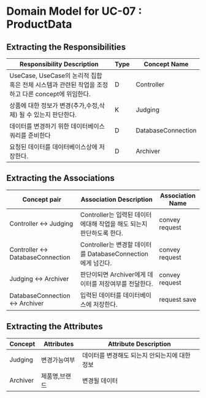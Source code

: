 # Domain Model for UC-07 : ProductData 

## Extracting the Responsibilities

| Responsibility Description                                   | Type | Concept Name |
| ------------------------------------------------------------ | ---- | ------------ |
| UseCase, UseCase의 논리적 집합 혹은 전체 시스템과 관련된 작업을 조정하고 다른 concept에 위임한다.  | D    | Controller   |
| 상품에 대한 정보가 변경(추가,수정,삭제) 될 수 있는지 판단한다.        | K    | Judging    |
| 데이터를 변경하기 위한 데이터베이스 쿼리를 준비한다  | D    | DatabaseConnection   |
| 요청된 데이터를 데이터베이스상에 저장한다.| D   | Archiver   |



## Extracting the Associations

| Concept pair | Association Description | Association Name |
| ------------------ | ----------------------- | ---------------- |
| Controller  <->   Judging | Controller는 입력된 데이터에대해 작업을 해도 되는지 판단하도록 한다.    | convey request |
| Controller  <->  DatabaseConnection  | Controller는 변경할 데이터를 DatabaseConnection에게 넘긴다.   | convey request |
| Judging <-> Archiver | 판단이되면 Archiver에게 데이터를 저장여부를 전달한다.       |  convey request   |
| DatabaseConnection  <->  Archiver  | 입력된 데이터를 데이터베이스에 저장한다.   | request save |


## Extracting the Attributes

| Concept | Attributes | Attribute Description |
| ------- | ---------- | --------------------- |
| Judging  | 변경가능여부 | 데이터를 변경해도 되는지 안되는지에 대한 정보 |
| Archiver | 제품명,브랜드| 변경될 데이터 |

